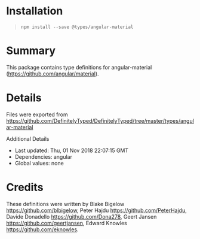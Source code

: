 # Installation
> `npm install --save @types/angular-material`

# Summary
This package contains type definitions for angular-material (https://github.com/angular/material).

# Details
Files were exported from https://github.com/DefinitelyTyped/DefinitelyTyped/tree/master/types/angular-material

Additional Details
 * Last updated: Thu, 01 Nov 2018 22:07:15 GMT
 * Dependencies: angular
 * Global values: none

# Credits
These definitions were written by Blake Bigelow <https://github.com/blbigelow>, Peter Hajdu <https://github.com/PeterHajdu>, Davide Donadello <https://github.com/Dona278>, Geert Jansen <https://github.com/geertjansen>, Edward Knowles <https://github.com/eknowles>.
